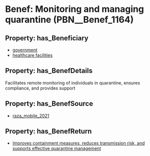 # Benef: __Monitoring and managing quarantine__ (PBN__Benef_1164)

## Property: has_Beneficiary

* [government](../Stakeholder/PBN__Stakeholder_73)
* [healthcare facilities](../Stakeholder/PBN__Stakeholder_33)

## Property: has_BenefDetails

Facilitates remote monitoring of individuals in quarantine, ensures compliance, and provides support

## Property: has_BenefSource

* [raza_mobile_2021](../Article/PBN__Article_239)

## Property: has_BenefReturn

* [Improves containment measures, reduces transmission risk, and supports effective quarantine management](../BenefReturn/PBN__BenefReturn_1295)


